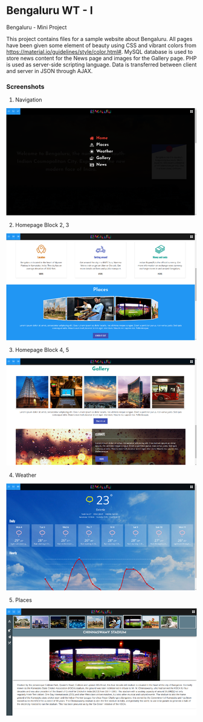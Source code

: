 # Bengaluru WT - I
Bengaluru - Mini Project

This project contains files for a sample website about Bengaluru. 
All pages have been given some element of beauty using CSS and vibrant colors from https://material.io/guidelines/style/color.html#.
MySQL database is used to store news content for the News page and images for the Gallery page.
PHP is used as server-side scripting language.
Data is transferred between client and server in JSON through AJAX.

### Screenshots
1. Navigation

![Alt text](/screenshots/Screenshot1.png?raw=true)

2. Homepage Block 2, 3

![Alt text](/screenshots/Screenshot2.png?raw=true)

3. Homepage Block 4, 5

![Alt text](/screenshots/Screenshot3.png?raw=true)

4. Weather

![Alt text](/screenshots/Screenshot4.png?raw=true)

5. Places

![Alt text](/screenshots/Screenshot5.png?raw=true)

